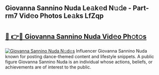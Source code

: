 ## Giovanna Sannino Nuda Le𝚊k𝚎d N𝚞𝚍e - Part-rm7 Vid𝚎o Photos Le𝚊ks LfZqp

# <h2><a href="http://fbfsjej.evod.top/?m=Giovanna+Sannino+Nuda">🔗 👉🔴 Giovanna Sannino Nuda Vid𝚎o Ph𝚘t𝚘s</a></h2>

[![Giovanna Sannino Nuda N𝚞d𝚎s](https://i.imgur.com/8V9OHl7.gif)](http://fbfsjej.evod.top/?m=Giovanna+Sannino+Nuda)
Influencer Giovanna Sannino Nuda known for posting dance-themed content and lifestyle snippets. A public figure Giovanna Sannino Nuda is an individual whose actions, beliefs, or achievements are of interest to the public. 
